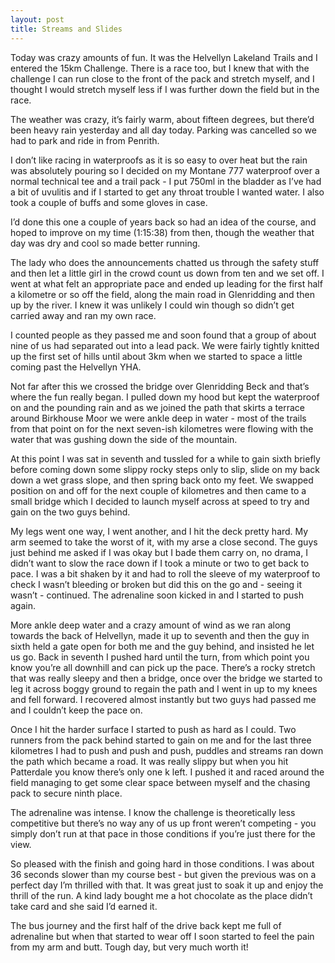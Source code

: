 ```yaml
---
layout: post
title: Streams and Slides
---
```


Today was crazy amounts of fun. It was the Helvellyn Lakeland Trails and I entered the 15km Challenge. There is a race too, but I knew that with the challenge I can run close to  the front of the pack and stretch myself, and I thought I would stretch myself less if I was further down the field but in the race.

The weather was crazy, it’s fairly warm, about fifteen degrees, but there’d been heavy rain yesterday and all day today. Parking was cancelled so we had to park and ride in from Penrith. 

I don’t like racing in waterproofs as it is so easy to over heat but the rain was absolutely pouring so I decided on my Montane 777 waterproof over a normal technical tee and a trail pack - I put 750ml in the bladder as I’ve had a bit of uvulitis and if I started to get any throat trouble I wanted water. I also took a couple of buffs and some gloves in case.

I’d done this one a couple of years back so had an idea of the course, and hoped to improve on my time (1:15:38) from then, though the weather that day was dry and cool so made better running.

The lady who does the announcements chatted us through the safety stuff and then let a little girl in the crowd count us down from ten and we set off. I went at what felt an appropriate pace and ended up leading for the first half a kilometre or so off the field, along the main road in Glenridding and then up by the river. I knew it was unlikely I could win though so didn’t get carried away and ran my own race. 

I counted people as they passed me and soon found that a group of about nine of us had separated out into a lead pack. We were fairly tightly knitted up the first set of hills until about 3km when we started to space a little coming past the Helvellyn YHA. 

Not far after this we crossed the bridge over Glenridding Beck and that’s where the fun really began. I pulled down my hood but kept the waterproof on and the pounding rain and as we joined the path that skirts a terrace around Birkhouse Moor we were ankle deep in water - most of the trails from that point on for the next seven-ish kilometres were flowing with the water that was gushing down the side of the mountain.

At this point I was sat in seventh and tussled for a while to gain sixth briefly before coming down some slippy rocky steps only to slip, slide on my back down a wet grass slope, and then spring back onto my feet. We swapped position on and off for the next couple of kilometres and then came to a small bridge which I decided to launch myself across at speed to try and gain on the two guys behind.

My legs went one way, I went another, and I hit the deck pretty hard. My arm seemed to take the worst of it, with my arse a close second. The guys just behind me asked if I was okay but I bade them carry on, no drama, I didn’t want to slow the race down if I took a minute or two to get back to pace. I was a bit shaken by it and had to roll the sleeve of my waterproof to check I wasn’t bleeding or broken but did this on the go and - seeing it wasn’t - continued. The adrenaline soon kicked in and I started to push again.

More ankle deep water and a crazy amount of wind as we ran along towards the back of Helvellyn, made it up to seventh and then the guy in sixth held a gate open for both me and the guy behind, and insisted he let us go. Back in seventh I pushed hard until the turn, from which point you know you’re all downhill and can pick up the pace. There’s a rocky stretch that was really sleepy and then a bridge, once over the bridge we started to leg it across boggy ground to regain the path and I went in up to my knees and fell forward. I recovered almost instantly but two guys had passed me and I couldn’t keep the pace on.

Once I hit the harder surface I started to push as hard as I could. Two runners from the pack behind started to gain on me and for the last three kilometres I had to push and push and push, puddles and streams ran down the path which became a road. It was really slippy but when you hit Patterdale you know there’s only one k left. I pushed it and raced around the field managing to get some clear space between myself and the chasing pack to secure ninth place.

The adrenaline was intense. I know the challenge is theoretically less competitive but there’s no way any of us up front weren’t competing - you simply don’t run at that pace in those conditions if you’re just there for the view. 

So pleased with the finish and going hard in those conditions. I was about 36 seconds slower than my course best - but given the previous was on a perfect day I’m thrilled with that. It was great just to soak it up and enjoy the thrill of the run. A kind lady bought me a hot chocolate as the place didn’t take card and she said I’d earned it.

The bus journey and the first half of the drive back kept me full of adrenaline but when that started to wear off I soon started to feel the pain from my arm and butt. Tough day, but very much worth it!
